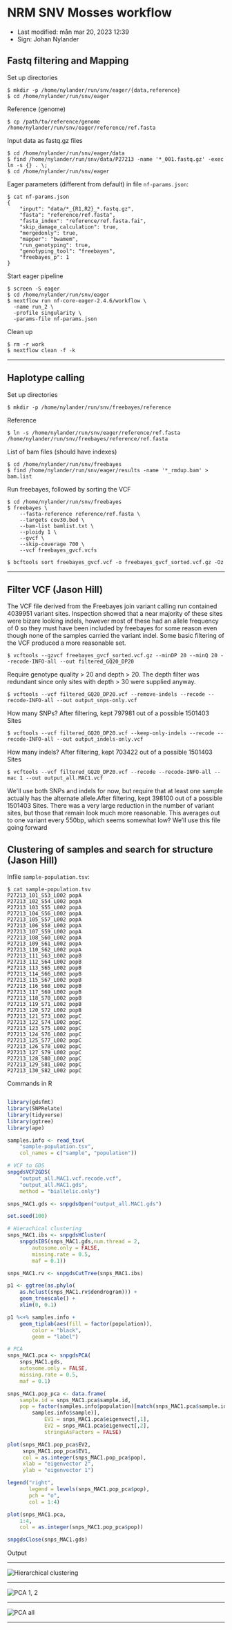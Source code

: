 # NRM SNV Mosses workflow

- Last modified: mån mar 20, 2023  12:39
- Sign: Johan Nylander

## Fastq filtering and Mapping

Set up directories

    $ mkdir -p /home/nylander/run/snv/eager/{data,reference}
    $ cd /home/nylander/run/snv/eager

Reference (genome)

    $ cp /path/to/reference/genome /home/nylander/run/snv/eager/reference/ref.fasta

Input data as fastq.gz files

    $ cd /home/nylander/run/snv/eager/data
    $ find /home/nylander/run/snv/data/P27213 -name '*_001.fastq.gz' -exec ln -s {} . \;
    $ cd /home/nylander/run/snv/eager

Eager parameters (different from default) in file `nf-params.json`:

    $ cat nf-params.json
    {
        "input": "data/*_{R1,R2}_*.fastq.gz",
        "fasta": "reference/ref.fasta",
        "fasta_index": "reference/ref.fasta.fai",
        "skip_damage_calculation": true,
        "mergedonly": true,
        "mapper": "bwamem",
        "run_genotyping": true,
        "genotyping_tool": "freebayes",
        "freebayes_p": 1
    }

Start eager pipeline

    $ screen -S eager
    $ cd /home/nylander/run/snv/eager
    $ nextflow run nf-core-eager-2.4.6/workflow \
      -name run_2 \
      -profile singularity \
      -params-file nf-params.json

Clean up

    $ rm -r work
    $ nextflow clean -f -k

---

## Haplotype calling

Set up directories

    $ mkdir -p /home/nylander/run/snv/freebayes/reference

Reference

    $ ln -s /home/nylander/run/snv/eager/reference/ref.fasta /home/nylander/run/snv/freebayes/reference/ref.fasta

List of bam files (should have indexes)

    $ cd /home/nylander/run/snv/freebayes
    $ find /home/nylander/run/snv/eager/results -name '*_rmdup.bam' > bam.list

Run freebayes, followed by sorting the VCF

    $ cd /home/nylander/run/snv/freebayes
    $ freebayes \
        --fasta-reference reference/ref.fasta \
        --targets cov30.bed \
        --bam-list bamlist.txt \
        --ploidy 1 \
        --gvcf \
        --skip-coverage 700 \
        --vcf freebayes_gvcf.vcfs

    $ bcftools sort freebayes_gvcf.vcf -o freebayes_gvcf_sorted.vcf.gz -Oz

---

## Filter VCF (Jason Hill)

The VCF file derived from the Freebayes join variant calling run contained 4039951 variant sites. Inspection showed that a near majority of these sites were bizare looking indels, however most of these had an allele frequency of 0 so they must have been included by freebayes for some reason even though none of the samples carried the variant indel. Some basic filtering of the VCF produced a more reasonable set.

    $ vcftools --gzvcf freebayes_gvcf_sorted.vcf.gz --minDP 20 --minQ 20 --recode-INFO-all --out filtered_GQ20_DP20

Require genotype quality > 20 and depth > 20. The depth filter was redundant since only sites with depth > 30 were supplied anyway.

    $ vcftools --vcf filtered_GQ20_DP20.vcf --remove-indels --recode --recode-INFO-all --out output_snps-only.vcf

How many SNPs? After filtering, kept 797981 out of a possible 1501403 Sites

    $ vcftools --vcf filtered_GQ20_DP20.vcf --keep-only-indels --recode --recode-INFO-all --out output_indels-only.vcf

How many indels? After filtering, kept 703422 out of a possible 1501403 Sites

    $ vcftools --vcf filtered_GQ20_DP20.vcf --recode --recode-INFO-all --mac 1 --out output_all.MAC1.vcf

We'll use both SNPs and indels for now, but require that at least one sample actually has the alternate allele.After filtering, kept 398100 out of a possible 1501403 Sites. There was a very large reduction in the number of variant sites, but those that remain look much more reasonable. This averages out to one variant every 550bp, which seems somewhat low? We’ll use this file going forward

## Clustering of samples and search for structure (Jason Hill)

Infile `sample-population.tsv`:

    $ cat sample-population.tsv
    P27213_101_S53_L002	popA
    P27213_102_S54_L002	popA
    P27213_103_S55_L002	popA
    P27213_104_S56_L002	popA
    P27213_105_S57_L002	popA
    P27213_106_S58_L002	popA
    P27213_107_S59_L002	popA
    P27213_108_S60_L002	popA
    P27213_109_S61_L002	popA
    P27213_110_S62_L002	popA
    P27213_111_S63_L002	popB
    P27213_112_S64_L002	popB
    P27213_113_S65_L002	popB
    P27213_114_S66_L002	popB
    P27213_115_S67_L002	popB
    P27213_116_S68_L002	popB
    P27213_117_S69_L002	popB
    P27213_118_S70_L002	popB
    P27213_119_S71_L002	popB
    P27213_120_S72_L002	popB
    P27213_121_S73_L002	popC
    P27213_122_S74_L002	popC
    P27213_123_S75_L002	popC
    P27213_124_S76_L002	popC
    P27213_125_S77_L002	popC
    P27213_126_S78_L002	popC
    P27213_127_S79_L002	popC
    P27213_128_S80_L002	popC
    P27213_129_S81_L002	popC
    P27213_130_S82_L002	popC

Commands in R

```R

library(gdsfmt)
library(SNPRelate)
library(tidyverse)
library(ggtree)
library(ape)

samples.info <- read_tsv(
    "sample-population.tsv",
    col_names = c("sample", "population"))

# VCF to GDS
snpgdsVCF2GDS(
    "output_all.MAC1.vcf.recode.vcf",
    "output_all.MAC1.gds",
    method = "biallelic.only")

snps_MAC1.gds <- snpgdsOpen("output_all.MAC1.gds")

set.seed(100)

# Hierachical clustering
snps_MAC1.ibs <- snpgdsHCluster(
    snpgdsIBS(snps_MAC1.gds,num.thread = 2,
        autosome.only = FALSE,
        missing.rate = 0.5,
        maf = 0.1))

snps_MAC1.rv <- snpgdsCutTree(snps_MAC1.ibs)

p1 <- ggtree(as.phylo(
    as.hclust(snps_MAC1.rv$dendrogram))) +
    geom_treescale() +
    xlim(0, 0.1)

p1 %<+% samples.info +
    geom_tiplab(aes(fill = factor(population)),
        color = "black",
        geom = "label")

# PCA
snps_MAC1.pca <- snpgdsPCA(
    snps_MAC1.gds,
    autosome.only = FALSE,
    missing.rate = 0.5,
    maf = 0.1)

snps_MAC1.pop_pca <- data.frame(
    sample.id = snps_MAC1.pca$sample.id,
    pop = factor(samples.info$population)[match(snps_MAC1.pca$sample.id,
        samples.info$sample)],
            EV1 = snps_MAC1.pca$eigenvect[,1],
            EV2 = snps_MAC1.pca$eigenvect[,2],
            stringsAsFactors = FALSE)

plot(snps_MAC1.pop_pca$EV2,
     snps_MAC1.pop_pca$EV1,
     col = as.integer(snps_MAC1.pop_pca$pop),
     xlab = "eigenvector 2",
     ylab = "eigenvector 1")

legend("right",
       legend = levels(snps_MAC1.pop_pca$pop),
       pch = "o",
       col = 1:4)

plot(snps_MAC1.pca,
    1:4,
    col = as.integer(snps_MAC1.pop_pca$pop))

snpgdsClose(snps_MAC1.gds)

```

Output

---

![Hierarchical clustering](img/clustering.png)

---

![PCA 1, 2](img/pca12.png)

---

![PCA all](img/pcaall.png)

---

